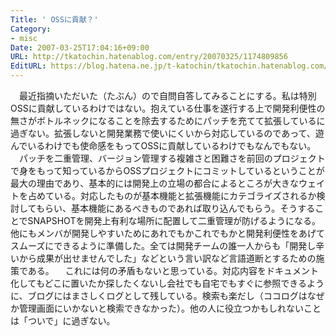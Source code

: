 ```yaml
---
Title: ' OSSに貢献？'
Category:
- misc
Date: 2007-03-25T17:04:16+09:00
URL: http://tkatochin.hatenablog.com/entry/20070325/1174809856
EditURL: https://blog.hatena.ne.jp/t-katochin/tkatochin.hatenablog.com/atom/entry/6653586347154755500
---
```


　最近指摘いただいた（たぶん）ので自問自答してみることにする。私は特別OSSに貢献しているわけではない。抱えている仕事を遂行する上で開発利便性の無さがボトルネックになることを除去するためにパッチを充てて拡張しているに過ぎない。拡張しないと開発業務で使いにくいから対応しているのであって、遊んでいるわけでも使命感をもってOSSに貢献しているわけでもなんでもない。
　パッチを二重管理、バージョン管理する複雑さと困難さを前回のプロジェクトで身をもって知っているからOSSプロジェクトにコミットしているということが最大の理由であり、基本的には開発上の立場の都合によるところが大きなウェイトを占めている。対応したものが基本機能と拡張機能にカテゴライズされるか検討してもらい、基本機能にあるべきものであれば取り込んでもらう。そうすることでSNAPSHOTを開発上有利な場所に配置して二重管理が防げるようになる。他にもメンバが開発しやすいためにあれでもかこれでもかと開発利便性をあげてスムーズにできるように準備した。全ては開発チームの誰一人からも「開発し辛いから成果が出せませんでした」などという言い訳など言語道断とするための施策である。
　これには何の矛盾もないと思っている。対応内容をドキュメント化してもどこに置いたか探したくないし会社でも自宅でもすぐに参照できるように、ブログにはまさしくログとして残している。検索も楽だし（ココログはなぜか管理画面にいかないと検索できなかった）。他の人に役立つかもしれないことは「ついで」に過ぎない。
<!--
　自分なら２〜３日、それを一週間ならできるだろうと合意を持ってスケジュールを組んだものが二ヶ月経ってもできておらず（毎週毎週あとちょっとで終わると言うのも可笑しい）、結局怪しんで覗いたらI/F無理解の無茶苦茶な状況に結局一日割いて横から手を入れて解決させたり（プログラムコードだけなら一日掛からないことが実証されているし。）、ソース検索すれば何分も掛からないことに一々、できない・わからない・勘違いして突っ走る・違うことやりだしてモノにならず結局スタート地点に戻る…というようなアクションを起こさせないように十分な環境（チェックアウトで開発環境が揃い、１つ２つのバッチ実行だけで設定も揃う）を用意しているんだが、それでもこの始末。eclipseの使い方レクチャーからスタートしなければならないのか？と思うようなこともしばしば。何もしてなかったらもっと酷いことになっていることは明白。
　苦悩は続く。寝てもさめても心配は尽きず終電ギリギリまでだろうと日曜出ようと、解決しようと頑張っている、その保つことさえ苦しい私のギリギリのモチベーションを、実状を知らずに結果的に断つ評価しかしないのであれば遠慮被りたい。十分な代替策を提案して私の替わりに遂行のフォローをしてもらいボトルネックを分析・排除してもらえるなら、私は全く構わないし歓迎さえする。解決もできず解決できなかった原因を押し付けられスケープゴートになる気はさらさら無いが、私が犠牲になることでプロジェクトが完遂するのであれば構わない。一番重要なのは完遂することだから。しかし、まずそんなことは無いのが現状。私がやるしかないのだ。
　だんだん元職に近づいてきているんじゃないかという一番考えたくもない推測が頭をよぎる。社員は会社に、会社は社員に不平不満があふれ、能力のある人間に、無駄飯食いの部下・上司が責任を押し付けてスケープゴートにしているという歪んだ構造、それが嫌で私は辞めた。
　解決能力の高い自発性の連鎖で成り立っていたモデルが崩れてきていないだろうか。活きるか死ぬかの瀬戸際でやっていたあの頃は苦しくも充実していたし誰一人手を抜かない気概にあふれていた。普通の会社になることはそれを失っていくこととは絶対に肯定したくない。
-->
